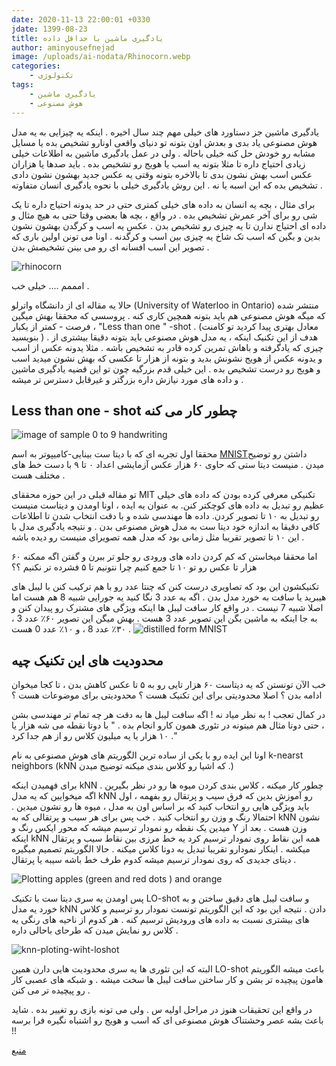 ```yaml
---
date: 2020-11-13 22:00:01 +0330
jdate: 1399-08-23
title: یادگیری ماشین با حداقل داده
author: aminyousefnejad
image: /uploads/ai-nodata/Rhinocorn.webp
categories:
    - تکنولوژی
tags:
    - یادگیری ماشین
    - هوش مصنوعی
---
```


یادگیری ماشین جز دستاورد های خیلی مهم چند سال اخیره . اینکه یه چیزایی به یه مدل هوش مصنوعی یاد بدی و بعدش اون بتونه تو دنیای واقعی اونارو تشخیص بده یا مسایل مشابه رو خودش حل کنه خیلی باحاله  . ولی در عمل یادگیری ماشین به اطلاعات خیلی زیادی احتیاج داره تا مثلا بتونه یه اسب یا هویج رو تشخیص بده . باید صدها یا هزاران عکس اسب بهش نشون بدی تا بالاخره بتونه وقتی یه عکس جدید بهشون نشون دادی  تشخیص بده که این اسبه یا نه . این روش یادگیری خیلی با نحوه یادگیری انسان متفاوته .

<div id="read-more"></div>

برای مثال ، بچه یه انسان به داده های خیلی کمتری حتی در حد یدونه احتیاج داره تا یک شی رو برای آخر عمرش تشخیص بده . در واقع ، بچه ها بعضی وقتا حتی به هیچ مثال و داده ای احتیاج ندارن تا یه چیزی رو تشخیص بدن . عکس یه اسب و کرگدن بهشون نشون بدین و بگین که اسب تک شاخ یه چیزی بین اسب و کرگدنه . اونا می تونن اولین باری که تصویر  این اسب افسانه ای رو می بینن تشخیصش بدن . 



![rhinocorn](/uploads/ai-nodata/unicorn.jpg)

امممم .... خیلی خب . 

حالا یه مقاله ای از دانشگاه واترلو (University of Waterloo in Ontario) منتشر شده که میگه هوش مصنوعی هم باید بتونه همچین کاری کنه . پروسسی که محققا بهش میگین فرصت - کمتر از یکبار ، "Less than one " -shot  . (معادل بهتری پیدا کردید تو کامنت بنویسید ) . هدف از این تکنیک اینکه ، یه مدل هوش مصنوعی باید بتونه دقیقا بیشتری از چیزی که یادگرفته و باهاش تمرین کرده قادر به تشخیص باشه . مثلا یدونه عکس از اسب و یدونه عکس از هویج نشونش بدید و بتونه از هزار تا عکسی که بهش نشون میدید اسب و هویج رو درست تشخیص بده . این خیلی قدم بزرگیه چون تو این  قضیه یادگیری ماشین و داده های مورد نیازش داره بزرگتر و غیرقابل دسترس تر میشه . 



## Less than one - shot چطور کار می کنه 

![image of sample 0 to 9 handwriting](/uploads/ai-nodata/10_MnistExamples.png)

محققا اول تجربه ای که با دیتا ست بینایی-کامیپوتر به اسم [MNIST](http://yann.lecun.com/exdb/mnist/)داشتن رو توضیح میدن . منیست دیتا ستی که حاوی ۶۰ هزار عکس آزمایشی اعداد ۰ تا ۹ با دست خط های مختلف هست .

تو مقاله قبلی در این حوزه محققای MIT تکنیکی معرفی کرده بودن که داده های خیلی عظیم رو تبدیل به داده های کوچکتر کنن. به عنوان یه ایده ، اونا اومدن و دیتاست منیست رو تبدیل به ۱۰ تا تصویر کردن. داده ها مهندسی شده و با دقت انتخاب شدن تا اطلاعات کافی دقیقا به اندازه خود دیتا ست به مدل هوش مصنوعی بدن . و نتیجه یادگیری مدل با این ۱۰ تا تصویر تقریبا مثل زمانی بود که مدل همه تصویرای منیست رو دیده باشه . 

اما محققا میخاستن که کم کردن داده های ورودی رو جلو تر ببرن و گفتن اگه ممکنه  ۶۰ هزار تا عکس رو تو ۱۰ تا جمع کنیم چرا نتونیم تا ۵ فشرده تر نکنیم ؟؟ 

تکنیکشون این بود که تصاویری درست کنن که چنتا عدد رو با هم ترکیب کنن با لیبل های هیبرید یا سافت به خورد مدل بدن . اگه به عدد 3 نگا کنید یه جورایی شبیه 8 هم هست اما اصلا شبیه 7 نیست . در واقع کار سافت لیبل ها اینکه ویژگی های مشترک رو پیدان کنن و به جا اینکه به ماشین بگن این تصویر عدد 3 هست . بهش میگن این تصویر ۶۰٪  عدد 3 ، ۳۰٪ عدد 8 ، و ۱۰٪ عدد 0 هست . 
![distilled form MNIST](/uploads/ai-nodata/distilled-mnist.png)


## محدودیت های این تکنیک چیه 

خب الآن تونستن که یه دیتاست ۶۰ هزار تایی رو به ۵ تا عکس کاهش بدن ، تا کجا میخوان ادامه بدن ؟ اصلا محدودیتی برای این تکنیک هست ؟ محدودیتی برای موضوعات هست ؟ 

در کمال تعجب ! به نظر میاد نه ! اگه سافت لیبل ها به دقت هر چه تمام تر مهندسی بشن ، حتی دوتا مثال هم میتونه در تئوری همون کارو انجام بده . " با دوتا نقطه می شه هزار یا ۱۰ هزار یا یه میلیون کلاس رو از هم جدا کرد ."

اونا این ایده رو با یکی از ساده ترین الگوریتم های هوش مصنوعی به نام k-nearst neighbors (kNN  که اشیا رو کلاس بندی میکنه توضیح میدن .)

برای فهمیدن اینکه kNN چطور کار میکنه ، کلاس بندی کردن میوه ها رو در نظر بگیرین . اگه میخوایین که یه مدل kNN رو  آموزش بدین که فرق سیب و پرتقال رو بفهمه ، اول باید ویژگی هایی رو انتخاب کنید که بر اساس اون به مدل ، میوه ها رو نشون میدین . احتمالا رنگ و وزن رو انتخاب کنید . خب پس برای هر سیب و پرتقالی که به kNN نشون میدین یک نقطه رو نمودار ترسیم میشه که محور ایکس  رنگ و Y وزن هست . بعد از اینکه kNN همه این نقاط روی نمودار ترسیم کرد یه خط مرزی بین نقاط سیب و پرتقال میکشه . اینکار نمودارو تقریبا تبدیل به دوتا کلاس میکنه . حالا الگوریتم تصمیم میگیره دیتای جدیدی که روی نمودار ترسیم میشه کدوم طرف خط باشه سیبه یا پرتقال . 

![Plotting apples (green and red dots ) and orange](/uploads/ai-nodata/chart.png)

پس اومدن یه سری دیتا ست با تکنیک  LO-shot  و سافت لیبل های دقیق ساختن و  به خورد یه مدل kNN دادن . نتیجه این بود که این الگوریتم تونست نمودار رو ترسیم و کلاس های بیشتری نسبت به داده های ورودیش ترسیم کنه .  هر کدوم از ناحیه های رنگی یه کلاس رو نمایش میدن که طرحای باحالی داره . 

![knn-ploting-wiht-loshot](/uploads/ai-nodata/knn-with-LO-shot.png)

البته که این تئوری ها یه سری محدودیت هایی دارن همین LO-shot باعث میشه الگوریتم هامون پیچیده تر بشن و کار ساختن سافت لیبل ها سخت میشه . و شبکه های عصبی کار رو پیچیده تر می کنن . 

در واقع این تحقیقات هنوز در مراحل اولیه س . ولی می تونه بازی رو تغییر بده . شاید باعث بشه عصر وحشتناک هوش مصنوعی ای که اسب و هویج رو اشتباه نگیره فرا برسه !! 

[منبع](https://www.technologyreview.com/2020/10/16/1010566/ai-machine-learning-with-tiny-data/)